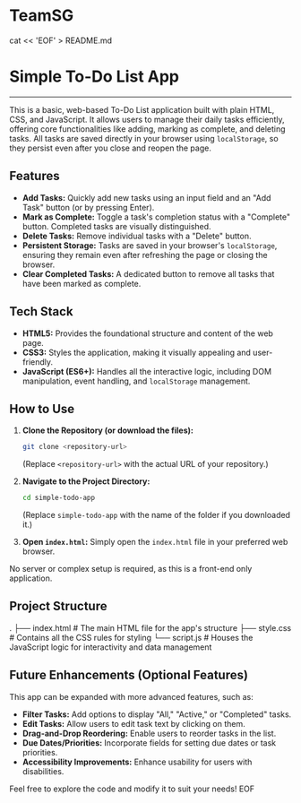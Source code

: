 # TeamSG
cat << 'EOF' > README.md
# Simple To-Do List App

---

This is a basic, web-based To-Do List application built with plain HTML, CSS, and JavaScript. It allows users to manage their daily tasks efficiently, offering core functionalities like adding, marking as complete, and deleting tasks. All tasks are saved directly in your browser using `localStorage`, so they persist even after you close and reopen the page.

## Features

* **Add Tasks:** Quickly add new tasks using an input field and an "Add Task" button (or by pressing Enter).
* **Mark as Complete:** Toggle a task's completion status with a "Complete" button. Completed tasks are visually distinguished.
* **Delete Tasks:** Remove individual tasks with a "Delete" button.
* **Persistent Storage:** Tasks are saved in your browser's `localStorage`, ensuring they remain even after refreshing the page or closing the browser.
* **Clear Completed Tasks:** A dedicated button to remove all tasks that have been marked as complete.

## Tech Stack

* **HTML5:** Provides the foundational structure and content of the web page.
* **CSS3:** Styles the application, making it visually appealing and user-friendly.
* **JavaScript (ES6+):** Handles all the interactive logic, including DOM manipulation, event handling, and `localStorage` management.

## How to Use

1.  **Clone the Repository (or download the files):**
    ```bash
    git clone <repository-url>
    ```
    (Replace `<repository-url>` with the actual URL of your repository.)

2.  **Navigate to the Project Directory:**
    ```bash
    cd simple-todo-app
    ```
    (Replace `simple-todo-app` with the name of the folder if you downloaded it.)

3.  **Open `index.html`:** Simply open the `index.html` file in your preferred web browser.

No server or complex setup is required, as this is a front-end only application.

## Project Structure
.
├── index.html    # The main HTML file for the app's structure
├── style.css     # Contains all the CSS rules for styling
└── script.js     # Houses the JavaScript logic for interactivity and data management


## Future Enhancements (Optional Features)

This app can be expanded with more advanced features, such as:

* **Filter Tasks:** Add options to display "All," "Active," or "Completed" tasks.
* **Edit Tasks:** Allow users to edit task text by clicking on them.
* **Drag-and-Drop Reordering:** Enable users to reorder tasks in the list.
* **Due Dates/Priorities:** Incorporate fields for setting due dates or task priorities.
* **Accessibility Improvements:** Enhance usability for users with disabilities.

Feel free to explore the code and modify it to suit your needs!
EOF
